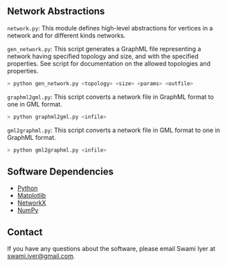 ## Network Abstractions

`network.py`: This module defines high-level abstractions for vertices in a network and for different kinds networks.

`gen_network.py`: This script generates a GraphML file representing a network having specified topology and size, and with the specified properties. See script for documentation on the allowed topologies and properties.

```bash
> python gen_network.py <topology> <size> <params> <outfile>
```

`graphml2gml.py`: This script converts a network file in GraphML format to one in GML format.

```bash
> python graphml2gml.py <infile>
```

`gml2graphml.py`: This script converts a network file in GML format to one in GraphML format.

```bash
> python gml2graphml.py <infile>
```

## Software Dependencies

* [Python](https://www.python.org/)
* [Matplotlib](http://matplotlib.org/)
* [NetworkX](https://networkx.github.io/)
* [NumPy](http://www.numpy.org/)

## Contact

If you have any questions about the software, please email Swami Iyer at 
swami.iyer@gmail.com.
